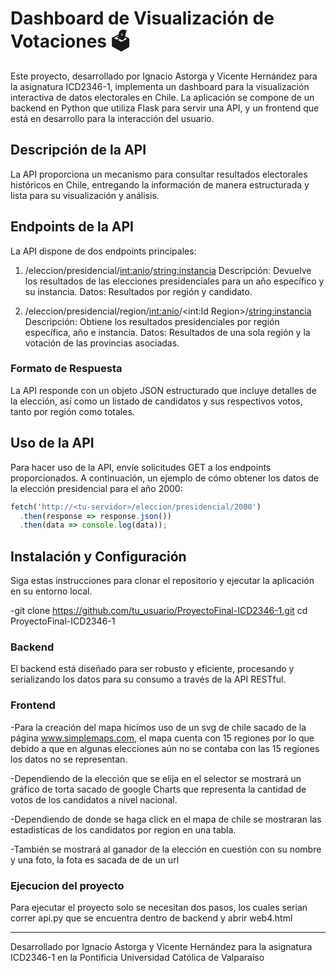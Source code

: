 
# Dashboard de Visualización de Votaciones 🗳️

Este proyecto, desarrollado por Ignacio Astorga y Vicente Hernández para la asignatura ICD2346-1, implementa un dashboard para la visualización interactiva de datos electorales en Chile. La aplicación se compone de un backend en Python que utiliza Flask para servir una API, y un frontend que está en desarrollo para la interacción del usuario.

## Descripción de la API

La API proporciona un mecanismo para consultar resultados electorales históricos en Chile, entregando la información de manera estructurada y lista para su visualización y análisis.

## Endpoints de la API

La API dispone de dos endpoints principales:

1) /eleccion/presidencial/<int:anio>/<string:instancia>
Descripción: Devuelve los resultados de las elecciones presidenciales para un año específico y su instancia.
Datos: Resultados por región y candidato.

2) /eleccion/presidencial/region/<int:anio>/<int:Id Region>/<string:instancia>
Descripción: Obtiene los resultados presidenciales por región específica, año e instancia.
Datos: Resultados de una sola región y la votación de las provincias asociadas.


### Formato de Respuesta

La API responde con un objeto JSON estructurado que incluye detalles de la elección, así como un listado de candidatos y sus respectivos votos, tanto por región como totales.

## Uso de la API

Para hacer uso de la API, envíe solicitudes GET a los endpoints proporcionados. A continuación, un ejemplo de cómo obtener los datos de la elección presidencial para el año 2000:

```javascript
fetch('http://<tu-servidor>/eleccion/presidencial/2000')
  .then(response => response.json())
  .then(data => console.log(data));
```

## Instalación y Configuración 

Siga estas instrucciones para clonar el repositorio y ejecutar la aplicación en su entorno local.


-git clone https://github.com/tu_usuario/ProyectoFinal-ICD2346-1.git
cd ProyectoFinal-ICD2346-1


### Backend

El backend está diseñado para ser robusto y eficiente, procesando y serializando los datos para su consumo a través de la API RESTful.

### Frontend 

-Para la creación del mapa hicimos uso de un svg de chile sacado de la página www.simplemaps.com, el mapa cuenta con 15 regiones por lo que debido a que en algunas elecciones aún no se contaba con las 15 regiones los datos no se representan.

-Dependiendo de la elección que se elija en el selector se mostrará un gráfico de torta sacado de google Charts que representa la cantidad de votos de los candidatos a nivel nacional.

-Dependiendo de donde se haga click en el mapa de chile se mostraran las estadisticas de los candidatos por region en una tabla.

-También se mostrará al ganador de la elección en cuestión con su nombre y una foto, la fota es sacada de de un url

### Ejecucion del proyecto

Para ejecutar el proyecto solo se necesitan dos pasos, los cuales serian correr api.py que se encuentra dentro de backend y abrir web4.html


-------
Desarrollado por Ignacio Astorga y Vicente Hernández para la asignatura ICD2346-1 en la Pontificia Universidad Católica de Valparaíso
